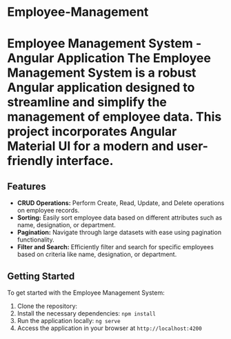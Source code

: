 # Employee-Management
# Employee Management System - Angular Application  The Employee Management System is a robust Angular application designed to streamline and simplify the management of employee data. This project incorporates Angular Material UI for a modern and user-friendly interface.

## Features

- **CRUD Operations:** Perform Create, Read, Update, and Delete operations on employee records.
- **Sorting:** Easily sort employee data based on different attributes such as name, designation, or department.
- **Pagination:** Navigate through large datasets with ease using pagination functionality.
- **Filter and Search:** Efficiently filter and search for specific employees based on criteria like name, designation, or department.

## Getting Started

To get started with the Employee Management System:

1. Clone the repository: 
2. Install the necessary dependencies: `npm install`
3. Run the application locally: `ng serve`
4. Access the application in your browser at `http://localhost:4200`


